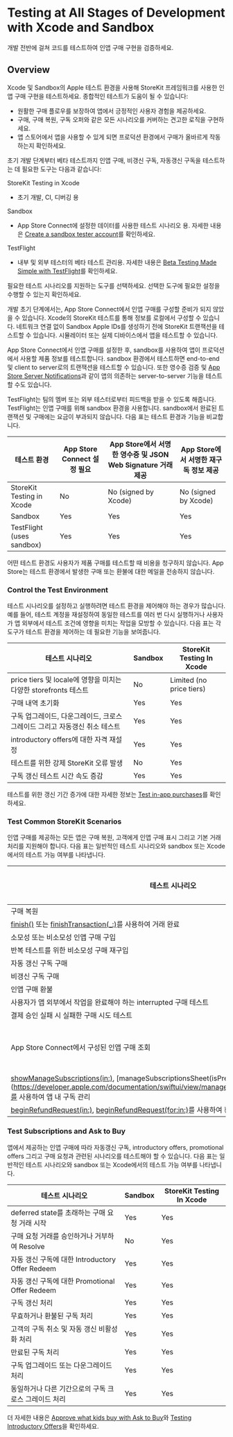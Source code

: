 # Testing at All Stages of Development with Xcode and Sandbox

개발 전반에 걸쳐 코드를 테스트하여 인앱 구매 구현을 검증하세요.

## Overview

Xcode 및 Sandbox의 Apple 테스트 환경을 사용해 StoreKit 프레임워크를 사용한 인앱 구매 구현을 테스트하세요. 종합적인 테스트가 도움이 될 수 있습니다:

- 원활한 구매 플로우를 보장하여 앱에서 긍정적인 사용자 경험을 제공하세요.
- 구매, 구매 복원, 구독 오퍼와 같은 모든 시나리오를 커버하는 견고한 로직을 구현하세요.
- 앱 스토어에서 앱을 사용할 수 있게 되면 프로덕션 환경에서 구매가 올바르게 작동하는지 확인하세요.

초기 개발 단계부터 베타 테스트까지 인앱 구매, 비갱신 구독, 자동갱신 구독을 테스트하는 데 필요한 도구는 다음과 같습니다:

StoreKit Testing in Xcode
  - 초기 개발, CI, 디버깅 용

Sandbox
  - App Store Connect에 설정한 데이터를 사용한 테스트 시나리오 용. 자세한 내용은 [Create a sandbox tester account](https://help.apple.com/app-store-connect/#/dev8b997bee1)를 확인하세요.

TestFlight
  - 내부 및 외부 테스터의 베타 테스트 관리용. 자세한 내용은 [Beta Testing Made Simple with TestFlight](https://developer.apple.com/testflight/)를 확인하세요.

필요한 테스트 시나리오를 지원하는 도구를 선택하세요. 선택한 도구에 필요한 설정을 수행할 수 있는지 확인하세요.

개발 초기 단계에서는, App Store Connect에서 인앱 구매를 구성할 준비가 되지 않았을 수 있습니다. Xcode의 StoreKit 테스트를 통해 정보를 로컬에서 구성할 수 있습니다. 네트워크 연결 없이 Sandbox Apple IDs를 생성하기 전에 StoreKit 트랜잭션을 테스트할 수 있습니다. 시뮬레이터 또는 실제 디바이스에서 앱을 테스트할 수 있습니다.

App Store Connect에서 인앱 구매를 설정한 후, sandbox를 사용하여 앱이 프로덕션에서 사용할 제품 정보를 테스트합니다. sandbox 환경에서 테스트하면 end-to-end 및 client to server로의 트랜잭션을 테스트할 수 있습니다. 또한 영수증 검증 및 [App Store Server Notifications](https://developer.apple.com/documentation/appstoreservernotifications)과 같이 앱의 의존하는 server-to-server 기능을 테스트할 수도 있습니다.

TestFlight는 팀의 멤버 또는 외부 테스터로부터 피드백을 받을 수 있도록 해줍니다. TestFlight는 인앱 구매를 위해 sandbox 환경을 사용합니다. sandbox에서 완료된 트랜잭션 및 구매에는 요금이 부과되지 않습니다. 다음 표는 테스트 환경과 기능을 비교합니다.

테스트 환경 | App Store Connect 설정 필요 | App Store에서 서명한 영수증 및 JSON Web Signature 거래 제공 | App Store에서 서명한 재구독 정보 제공
--- | --- | --- | ---
StoreKit Testing in Xcode | No | No (signed by Xcode) | No (signed by Xcode)
Sandbox | Yes | Yes | Yes
TestFlight (uses sandbox) | Yes | Yes | Yes

어떤 테스트 환경도 사용자가 제품 구매를 테스트할 때 비용을 청구하지 않습니다. App Store는 테스트 환경에서 발생한 구매 또는 환불에 대한 메일을 전송하지 않습니다.

### Control the Test Environment

테스트 시나리오를 설정하고 실행하려면 테스트 환경을 제어해야 하는 경우가 많습니다. 예를 들어, 테스트 계정을 재설정하여 동일한 테스트를 여러 번 다시 실행하거나 사용자가 앱 외부에서 테스트 조건에 영향을 미치는 작업을 모방할 수 있습니다. 다음 표는 각 도구가 테스트 환경을 제어하는 데 필요한 기능을 보여줍니다.

테스트 시나리오 | Sandbox | StoreKit Testing In Xcode
--- | --- | ---
price tiers 및 locale에 영향을 미치는 다양한 storefronts 테스트 | No | Limited (no price tiers)
구매 내역 초기화 | Yes | Yes
구독 업그레이드, 다운그레이드, 크로스그레이드 그리고 자동갱신 취소 테스트 | Yes | Yes
introductory offers에 대한 자격 재설정 | Yes | Yes
테스트를 위한 강제 StoreKit 오류 발생 | No | Yes
구독 갱신 테스트 시간 속도 증감 | Yes | Yes

테스트를 위한 갱신 기간 증가에 대한 자세한 정보는 [Test in-app purchases](https://help.apple.com/app-store-connect/#/dev7e89e149d)를 확인하세요.

### Test Common StoreKit Scenarios

인앱 구매를 제공하는 모든 앱은 구매 복원, 고객에게 인앱 구매 표시 그리고 기본 거래 처리를 지원해야 합니다. 다음 표는 일반적인 테스트 시나리오와 sandbox 또는 Xcode에서의 테스트 가능 여부를 나타냅니다.

테스트 시나리오 | Sandbox | StoreKit Testing In Xcode
--- | --- | ---
구매 복원 | Yes | Yes
[finish()](https://developer.apple.com/documentation/storekit/transaction/3749694-finish) 또는 [finishTransaction(_:)](https://developer.apple.com/documentation/storekit/skpaymentqueue/1506003-finishtransaction)를 사용하여 거래 완료 | Yes | Yes
소모성 또는 비소모성 인앱 구매 구입 | Yes | Yes
반복 테스트를 위한 비소모성 구매 재구입 | Yes | Yes
자동 갱신 구독 구매 | Yes | Yes
비갱신 구독 구매 | Yes | Yes
인앱 구매 환불 | Yes | Yes
사용자가 앱 외부에서 작업을 완료해야 하는 interrupted 구매 테스트 | Yes | Yes
결제 승인 실패 시 실패한 구매 시도 테스트 | No | Yes
App Store Connect에서 구성된 인앱 구매 조회 | Yes | No (StoreKit 설정 파일의 데이터를 반환)
[showManageSubscriptions(in:)](https://developer.apple.com/documentation/storekit/appstore/3803198-showmanagesubscriptions), [manageSubscriptionsSheet(isPresented:)](https://developer.apple.com/documentation/swiftui/view/managesubscriptionssheet(ispresented:)를 사용하여 앱 내 구독 관리 | Yes | Yes
[beginRefundRequest(in:)](https://developer.apple.com/documentation/storekit/transaction/3803220-beginrefundrequest), [beginRefundRequest(for:in:)](https://developer.apple.com/documentation/storekit/transaction/3803219-beginrefundrequest)를 사용하여 환불 요청 | Yes | No

### Test Subscriptions and Ask to Buy

앱에서 제공하는 인앱 구매에 따라 자동갱신 구독, introductory offers, promotional offers 그리고 구매 요청과 관련된 시나리오를 테스트해야 할 수 있습니다. 다음 표는 일반적인 테스트 시나리오와 sandbox 또는 Xcode에서의 테스트 가능 여부를 나타냅니다.

테스트 시나리오 | Sandbox | StoreKit Testing In Xcode
--- | --- | ---
deferred state를 초래하는 구매 요청 거래 시작 | Yes | Yes
구매 요청 거래를 승인하거나 거부하여 Resolve | No | Yes
자동 갱신 구독에 대한 Introductory Offer Redeem | Yes | Yes
자동 갱신 구독에 대한 Promotional Offer Redeem | Yes | Yes
구독 갱신 처리 | Yes | Yes
무효하거나 환불된 구독 처리 | Yes | Yes
고객의 구독 취소 및 자동 갱신 비활성화 처리 | Yes | Yes
만료된 구독 처리 | Yes | Yes
구독 업그레이드 또는 다운그레이드 처리 | Yes | Yes
동일하거나 다른 기간으로의 구독 크로스 그레이드 처리 | Yes | Yes

더 자세한 내용은 [Approve what kids buy with Ask to Buy](https://support.apple.com/en-us/HT201089)와 [Testing Introductory Offers](https://developer.apple.com/documentation/storekit/in-app_purchase/original_api_for_in-app_purchase/subscriptions_and_offers/testing_introductory_offers)을 확인하세요.
